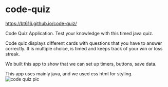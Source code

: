 # code-quiz

https://bt616.github.io/code-quiz/

Code Quiz Application. 
Test your knowledge with this timed java quiz. 

Code quiz displays different cards with questions that you have to answer correctly.
It is multiple choice, is timed and keeps track of your win or loss streak.

We built this app to show that we can set up timers, buttons, save data. 

This app uses mainly java, and we used css html for styling. 
![code quiz pic](https://user-images.githubusercontent.com/110855674/193141652-fdaa0800-d352-4dc0-a589-37740feb0ca1.png)
